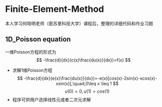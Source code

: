 # Finite-Element-Method
本人学习何晓明老师（密苏里科技大学）课程后，整理的详细代码和作业习题
## 1D_Poisson equation
一维Poisson方程的形式为
$$
-\frac{d}{dx}(c(x)\frac{du(x)}{dx})=f(x)
$$
* 求解1维Poisson方程
  $$
  -\frac{d}{dx}(e(x)\frac{du(x)}{dx})=-e(x)[cos(x)-2sin(x)-xcos(x)-xsin(x)],\quad,0\leq x \leq 1
  $$
  $$
  u(0)=0,u(1)=cos(1)
  $$
* 程序可供用户选择线性元或者二次元求解
